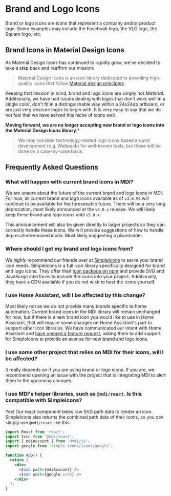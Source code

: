 # Brand and Logo Icons

Brand or logo icons are icons that represent a company and/or product logo. Some examples may include the Facebook logo, the VLC logo, the Square logo, etc.

## Brand Icons in Material Design Icons

As Material Design Icons has continued to rapidly grow, we've decided to take a step back and reaffirm our mission:

> Material Design Icons is an icon library dedicated to providing high-quality icons that follow [Material design principles][1].

Keeping that mission in mind, brand and logo icons are simply not _Material_. Additionally, we have had issues dealing with logos that don't work well in a single color, don't fit in a distinguishable way within a 24x24dp artboard, or are just very obscure logos to begin with. It is very easy to say that we do not feel that we have served this niche of icons well.

**Moving forward, we are no longer accepting new brand or logo icons into the Material Design Icons library.***

> We _may_ consider technology-related logo icons based around development (e.g. Webpack) for well-known tools, but these will be done on a case-by-case basis.

## Frequently Asked Questions

### What will happen with current brand icons in MDI?

We are unsure about the future of the current brand and logo icons in MDI. For now, all current brand and logo icons available as of `v3.6.95` will continue to be available for the foreseeable future. There will be a very long deprecation, most likely announced at the `v4.0.x` release. We will likely keep these brand and logo icons until `v5.0.x`.

This announcement will also be given directly to larger projects so they can correctly handle these icons. We will provide suggestions of how to handle deprecated/removed icons. Most likely suggesting a placeholder.

### Where should I get my brand and logo icons from?

We _highly_ recommend our friends over at [SimpleIcons][2] to serve your brand icon needs. SimpleIcons is a full icon library specifically designed for brand and logo icons. They offer their [icon package on npm][3] and provide SVG and JavaScript interfaces to include the icons into your project. Additionally, they have a CDN available if you do not wish to host the icons yourself.

### I use Home Assistant, will I be affected by this change?

Most likely not as we do not provide many brands specific to home automation. Current brand icons in the MDI library will remain unchanged for now, but if there is a new brand icon you would like to use in Home Assistant, that will require some changes on Home Assistant's part to support other icon libraries. We have communicated our intent with Home Assistant and [have opened a feature request][4], asking them to add support for SimpleIcons to provide an avenue for new brand and logo icons.

### I use some other project that relies on MDI for their icons, will I be affected?

It really depends on if you are using brand or logo icons. If you are, we recommend opening an issue with the project that is integrating MDI to alert them to the upcoming changes.

### I use MDI's helper libraries, such as `@mdi/react`. Is this compatible with SimpleIcons?

Yes! Our react component takes raw SVG path data to render an icon. SimpleIcons also returns the combined path data of their icons, so you can simply use `@mdi/react` like this:

```jsx
import React from 'react';
import Icon from '@mdi/react';
import { mdiAccount } from '@mdi/js';
import google from 'simple-icons/icons/google';

function App() {
  return (
    <div>
      <Icon path={mdiAccount} />
      <Icon path={google.path} />
    </div>
  );
}
```

[1]: https://material.io/design/iconography/system-icons.html#design-principles
[2]: https://simpleicons.org/
[3]: https://www.npmjs.com/package/simple-icons
[4]: https://community.home-assistant.io/t/material-design-icons-simpleicons-add-support-for-simpleicons-library/108765
